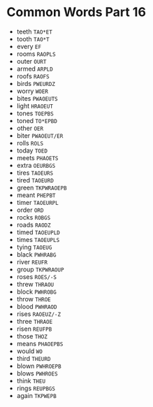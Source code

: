 # Common Words Part 16

* teeth `TAO*ET`
* tooth `TAO*T`
* every `EF`
* rooms `RAOPLS`
* outer `OURT`
* armed `ARPLD`
* roofs `RAOFS`
* birds `PWEURDZ`
* worry `WOER`
* bites `PWAOEUTS`
* light `HRAOEUT`
* tones `TOEPBS`
* toned `TO*EPBD`
* other `OER`
* biter `PWAOEUT/ER`
* rolls `ROLS`
* today `TOED`
* meets `PHAOETS`
* extra `OEURBGS`
* tires `TAOEURS`
* tired `TAOEURD`
* green `TKPWRAOEPB`
* meant `PHEPBT`
* timer `TAOEURPL`
* order `ORD`
* rocks `ROBGS`
* roads `RAODZ`
* timed `TAOEUPLD`
* times `TAOEUPLS`
* tying `TAOEUG`
* black `PWHRABG`
* river `REUFR`
* group `TKPWRAOUP`
* roses `ROES/-S`
* threw `THRAOU`
* block `PWHROBG`
* throw `THROE`
* blood `PWHRAOD`
* rises `RAOEUZ/-Z`
* three `THRAOE`
* risen `REUFPB`
* those `THOZ`
* means `PHAOEPBS`
* would `WO`
* third `THEURD`
* blown `PWHROEPB`
* blows `PWHROES`
* think `THEU`
* rings `REUPBGS`
* again `TKPWEPB`
